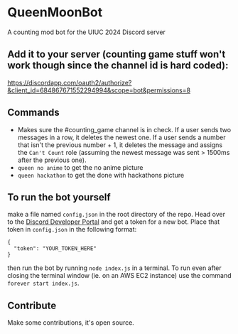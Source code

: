 # QueenMoonBot

A counting mod bot for the UIUC 2024 Discord server

## Add it to your server (counting game stuff won't work though since the channel id is hard coded):
  https://discordapp.com/oauth2/authorize?&client_id=684867671552294994&scope=bot&permissions=8

## Commands
* Makes sure the #counting_game channel is in check. If a user sends two messages in a row, it deletes the newest one. If a user sends a number that isn't the previous number + 1, it deletes the message and assigns the `Can't Count` role (assuming the newest message was sent > 1500ms after the previous one).
* `queen no anime` to get the no anime picture
* `queen hackathon` to get the done with hackathons picture

## To run the bot yourself
make a file named `config.json` in the root directory of the repo. Head over to the [Discord Developer Portal](https://discordapp.com/developers/applications/me) and get a token for a new bot. Place that token in `config.json` in the following format:

```
{
  "token": "YOUR_TOKEN_HERE"
}
```

then run the bot by running `node index.js` in a terminal. To run even after closing the terminal window (ie. on an AWS EC2 instance) use the command `forever start index.js`.

## Contribute
Make some contributions, it's open source.
